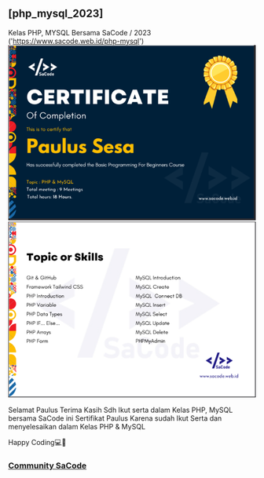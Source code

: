 ## [php_mysql_2023]
Kelas PHP, MYSQL Bersama SaCode / 2023
('https://www.sacode.web.id/php-mysql')
![](./sertificate.png)
![](./topic_or_skills.png)

Selamat Paulus Terima Kasih Sdh Ikut serta dalam Kelas PHP, MySQL bersama SaCode ini Sertifikat Paulus Karena sudah Ikut Serta  dan menyelesaikan dalam Kelas PHP & MySQL

Happy Coding💻🚀
### [Community SaCode](https://www.sacode.web.id/)

